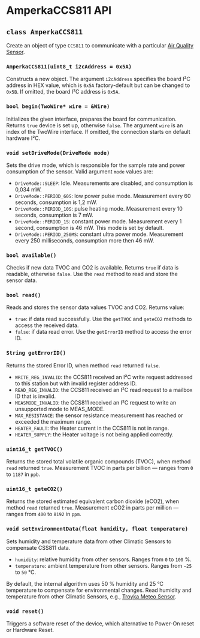 # AmperkaCCS811 API

## `class AmperkaCCS811`

Create an object of type `CCS811` to communicate with a particular [Air Quality Sensor](https://amperka.ru/product/sensor-co2-ccs811-with-case).

### `AmperkaCCS811(uint8_t i2cAddress = 0x5A)`

Constructs a new object. The argument `i2cAddress` specifies the board I²C address in HEX value, which is `0x5A` factory-default but can be changed to `0x5B`. If omitted, the board I²C address is `0x5A`.

### `bool begin(TwoWire* wire = &Wire)`

Initializes the given interface, prepares the board for communication. Returns `true` device is set up, otherwise `false`. The argument `wire` is an index of the TwoWire interface. If omitted, the connection starts on default hardware I²C.

### `void setDriveMode(DriveMode mode)`

Sets the drive mode, which is responsible for the sample rate and power consumption of the sensor. Valid argument `mode` values are:

- `DriveMode::SLEEP`: Idle. Measurements are disabled, and consumption is 0,034 mW.
- `DriveMode::PERIOD_60S`: low power pulse mode. Measurement every 60 seconds, consumption is 1,2 mW.
- `DriveMode::PERIOD_10S`: pulse heating mode. Measurement every 10 seconds, consumption is 7 mW.
- `DriveMode::PERIOD_1S`: constant power mode. Measurement every 1 second, consumption is 46 mW. This mode is set by default.
- `DriveMode::PERIOD_250MS`: constant ultra power mode. Measurement every 250 milliseconds, consumption more then 46 mW.

### `bool available()`

Сhecks if new data TVOC and CO2 is available. Returns `true` if data is readable, otherwise `false`. Use the `read` method to read and store the sensor data.

### `bool read()`

Reads and stores the sensor data values TVOC and CO2. Returns value:

- `true`: if data read successfully. Use the `getTVOC` and `geteCO2` methods to access the received data.
- `false`: if data read error. Use the `getErrorID` method to access the error ID.

### `String getErrorID()`

Returns the stored Error ID, when method `read` returned `false`.

- `WRITE_REG_INVALID`: the CCS811 received an I²C write request addressed to this station but with invalid register address ID.
- `READ_REG_INVALID`: the CCS811 received an I²C read request to a mailbox ID that is invalid.
- `MEASMODE_INVALID`: the CCS811 received an I²C request to write an unsupported mode to MEAS_MODE.
- `MAX_RESISTANCE`: the sensor resistance measurement has reached or exceeded the maximum range.
- `HEATER_FAULT`: the Heater current in the CCS811 is not in range.
- `HEATER_SUPPLY`: the Heater voltage is not being applied correctly.

### `uint16_t getTVOC()`

Returns the stored total volatile organic compounds (TVOC), when method `read` returned `true`. Measurement TVOC in parts per billion — ranges from `0` to `1187` in `ppb`.

### `uint16_t geteCO2()`

Returns the stored estimated equivalent carbon dioxide (eCO2), when method `read` returned `true`. Measurement eCO2 in parts per million — ranges from `400` to `8192` in `ppm`.

### `void setEnvironmentData(float humidity, float temperature)`

Sets humidity and temperature data from other Climatic Sensors to compensate CSS811 data.

- `humidity`: relative humidity from other sensors. Ranges from `0` to `100` %.
- `temperature`: ambient temperature from other sensors. Ranges from `−25` to `50` °C.

By default, the internal algorithm uses 50 % humidity and 25 °C temperature to compensate for environmental changes. Read humidity and temperature from other Climatic Sensors, e.g., [Troyka Meteo Sensor](https://amperka.ru/product/troyka-meteo-sensor).

### `void reset()`

Triggers a software reset of the device, which alternative to Power-On reset or Hardware Reset.
